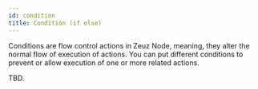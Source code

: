 ```yaml
---
id: condition
title: Condition (if else)
---
```


Conditions are flow control actions in Zeuz Node, meaning, they alter the normal flow of execution of actions. You can put different conditions to prevent or allow execution of one or more related actions.

TBD.
